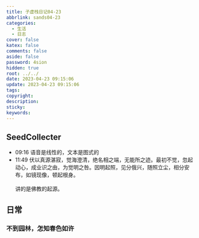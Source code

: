 ```yaml
---
title: 子虚栈日记04-23
abbrlink: sands04-23
categories:
  - 生活
  - 日志
cover: false
katex: false
comments: false
aside: false
password: 4sion
hidden: true
root: ../../
date: 2023-04-23 09:15:06
update: 2023-04-23 09:15:06
tags:
copyright:
description:
sticky:
keywords:
---
```


## SeedCollecter
- 09:16 语音是线性的，文本是图式的
- 11:49 伏以真源湛寂，觉海澄清，绝名相之端，无能所之迹。最初不觉，忽起动心，成业识之由，为觉明之咎。因明起照，见分俄兴，随照立尘，相分安布，如镜现像，顿起根身。<br><br>讲的是佛教的起源。



## 日常
### 不到园林，怎知春色如许
